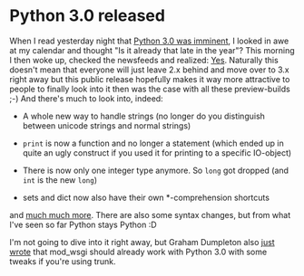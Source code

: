 # Python 3.0 released

When I read yesterday night that [Python 3.0 was imminent](http://mail.python.org/pipermail/python-committers/2008-December/000277.html), I looked in awe at my calendar and thought "Is it already that late in the year"? This morning I then woke up, checked the newsfeeds and realized: [Yes](http://python.org/download/releases/3.0/). Naturally this doesn't mean that everyone will just leave 2.x behind and move over to 3.x right away but this public release hopefully makes it way more attractive to people to finally look into it then was the case with all these preview-builds ;-) And there's much to look into, indeed: 
    
* A whole new way to handle strings (no longer do you distinguish between
  unicode strings and normal strings)

* ``print`` is now a function and no longer a statement (which ended up
  in quite an ugly construct if you used it for printing to a specific
  IO-object)

* There is now only one integer type anymore. So ``long`` got dropped (and
  ``int`` is the new ``long``)

* sets and dict now also have their own \*-comprehension shortcuts
    
and [much much more](http://docs.python.org/dev/3.0/whatsnew/3.0.html). There are also some syntax changes, but from what I've seen so far Python stays Python :D 

I'm not going to dive into it right away, but Graham Dumpleton also [just wrote](http://blog.dscpl.com.au/2008/12/python-30-and-modwsgi.html) that mod_wsgi should already work with Python 3.0 with some tweaks if you're using trunk.
